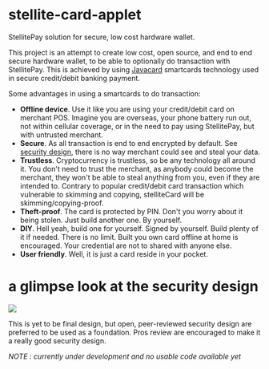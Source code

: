 # stellite-card-applet
StellitePay solution for secure, low cost hardware wallet.

This project is an attempt to create low cost, open source, and end to end secure hardware wallet, to be able to optionally do transaction with StellitePay. This is achieved by using [Javacard](https://en.wikipedia.org/wiki/Java_Card) smartcards technology used in secure credit/debit banking payment. 

Some advantages in using a smartcards to do transaction:
* **Offline device**. Use it like you are using your credit/debit card on merchant POS. Imagine you are overseas, your phone battery run out, not within cellular coverage, or in the need to pay using StellitePay, but with untrusted merchant.
* **Secure**. As all transaction is end to end encrypted by default. See [security design](https://github.com/Ereddon/stellite-card-applet/wiki/Security-Design), there is no way merchant could see and steal your data. 
* **Trustless**. Cryptocurrency is trustless, so be any technology all around it. You don't need to trust the merchant, as anybody could become the merchant, they won't be able to steal anything from you, even if they are intended to. Contrary to popular credit/debit card transaction which vulnerable to skimming and copying, stelliteCard will be skimming/copying-proof. 
* **Theft-proof**. The card is protected by PIN. Don't you worry about it being stolen. Just build another one. By yourself.
* **DIY**. Hell yeah, build one for yourself. Signed by yourself. Build plenty of it if needed. There is no limit. Built you own card offline at home is encouraged. Your credential are not to shared with anyone else.
* **User friendly**. Well, it is just a card reside in your pocket.

# a glimpse look at the security design

![](https://s8.postimg.cc/frfmasiol/Stellite_Card_txs_model_draft_02_rev2.png)

This is yet to be final design, but open, peer-reviewed security design are preferred to be used as a foundation. Pros review are encouraged to make it a really good security design. 

*NOTE : currently under development and no usable code available yet*
